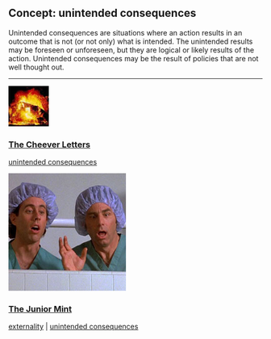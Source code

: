 ## Concept: unintended consequences

Unintended consequences are situations where an action results in an outcome that is not (or not only) what is intended. The unintended results may be foreseen or unforeseen, but they are logical or likely results of the action. Unintended consequences may be the result of policies that are not well thought out.

<hr>
<div class="clip-listing">
<img src="media/icons/cheever_letters_clip1.jpg" alt="The Cheever Letters icon">

### [The Cheever Letters](../clip/30/)

[unintended consequences](/concept/unintended-consequences/)
</div>

<div class="clip-listing">
<img src="media/icons/seinfeld_episodejuniormint.jpg" alt="The Junior Mint icon">

### [The Junior Mint](../clip/96/)

[externality](/concept/externality/) | [unintended consequences](/concept/unintended-consequences/)
</div>

